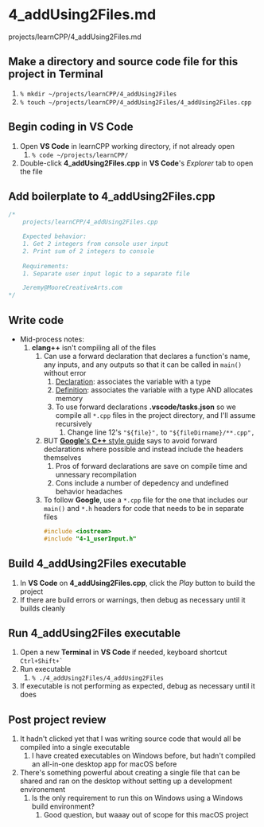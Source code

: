 # 4_addUsing2Files.md

projects/learnCPP/4_addUsing2Files.md

## Make a directory and source code file for this project in **Terminal**
1. `% mkdir ~/projects/learnCPP/4_addUsing2Files`
2. `% touch ~/projects/learnCPP/4_addUsing2Files/4_addUsing2Files.cpp`

## Begin coding in **VS Code**
1. Open **VS Code** in learnCPP working directory, if not already open
    1. `% code ~/projects/learnCPP/`
2. Double-click **4_addUsing2Files.cpp** in **VS Code**'s *Explorer* tab to open the file

## Add boilerplate to **4_addUsing2Files.cpp**
```c++
/* 
    projects/learnCPP/4_addUsing2Files.cpp

    Expected behavior:
    1. Get 2 integers from console user input
    2. Print sum of 2 integers to console
    
    Requirements:
    1. Separate user input logic to a separate file

    Jeremy@MooreCreativeArts.com
*/
```

## Write code
- Mid-process notes:
    1. **clang++** isn't compiling all of the files
        1. Can use a forward declaration that declares a function's name, any inputs, and any outputs so that it can be called in `main()` without error
            1. <u>Declaration</u>: associates the variable with a type
            2. <u>Definition</u>: associates the variable with a type AND allocates memory
            3. To use forward declarations **.vscode/tasks.json** so we compile all `*.cpp` files in the project directory, and I'll assume recursively
                1. Change line 12's `"${file}",` to `"${fileDirname}/**.cpp",`
        2. BUT [**Google**'s **C++** style guide](https://google.github.io/styleguide/cppguide.html#Forward_Declarations) says to avoid forward declarations where possible and instead include the headers themselves
            1. Pros of forward declarations are save on compile time and unnessary recompilation
            2. Cons include a number of depedency and undefined behavior headaches
        3. To follow **Google**, use a `*.cpp` file for the one that includes our `main()` and `*.h` headers for code that needs to be in separate files
            ```c++
            #include <iostream>
            #include "4-1_userInput.h"
            ```
    

## Build **4_addUsing2Files** executable
1. In **VS Code** on **4_addUsing2Files.cpp**, click the *Play* button to build the project
2. If there are build errors or warnings, then debug as necessary until it builds cleanly

## Run **4_addUsing2Files** executable
1. Open a new **Terminal** in **VS Code** if needed, keyboard shortcut ``Ctrl+Shift+` ``
2. Run executable
    1. `% ./4_addUsing2Files/4_addUsing2Files`
3. If executable is not performing as expected, debug as necessary until it does

## Post project review
1. It hadn't clicked yet that I was writing source code that would all be compiled into a single executable
    1. I have created executables on Windows before, but hadn't compiled an all-in-one desktop app for macOS before
2. There's something powerful about creating a single file that can be shared and ran on the desktop without setting up a development environement
    1. Is the only requirement to run this on Windows using a Windows build environment?
        1. Good question, but waaay out of scope for this macOS project